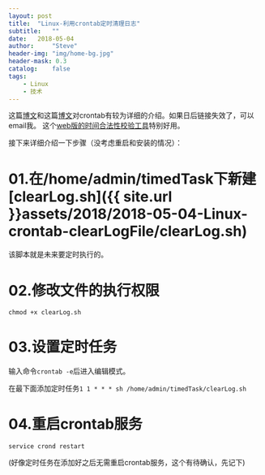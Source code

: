 ```yaml
---
layout: post
title:  "Linux-利用crontab定时清理日志"
subtitle:   ""
date:   2018-05-04
author:     "Steve"
header-img: "img/home-bg.jpg"
header-mask: 0.3
catalog:    false
tags:
    - Linux
    - 技术
---
```

这篇[博文](https://www.cnblogs.com/zoulongbin/p/6187238.html)和这篇[博文](https://github.com/ice7mayu/tutorial/blob/master/doc/crontab.md)对crontab有较为详细的介绍。如果日后链接失效了，可以email我。
这个[web版的时间合法性校验工具](https://crontab.guru/)特别好用。

接下来详细介绍一下步骤（没考虑重启和安装的情况）：

# 01.在/home/admin/timedTask下新建[clearLog.sh]({{ site.url }}assets/2018/2018-05-04-Linux-crontab-clearLogFile/clearLog.sh)
该脚本就是未来要定时执行的。

# 02.修改文件的执行权限
`chmod +x clearLog.sh`

# 03.设置定时任务
输入命令`crontab -e`后进入编辑模式。

在最下面添加定时任务`1 1 * * * sh /home/admin/timedTask/clearLog.sh`

# 04.重启crontab服务
`service crond restart`

(好像定时任务在添加好之后无需重启crontab服务，这个有待确认，先记下)